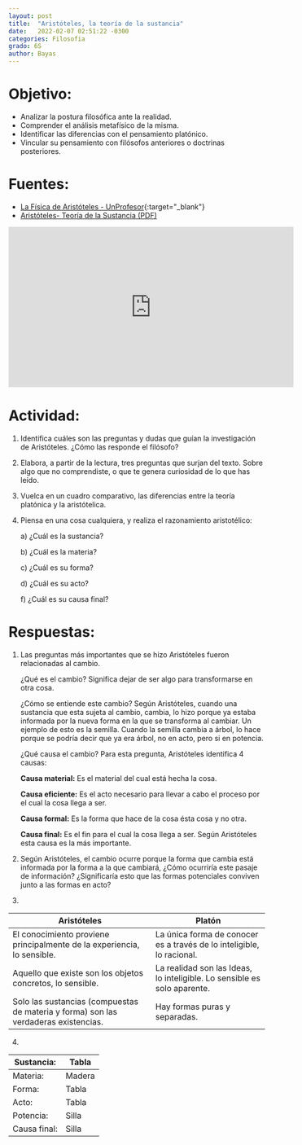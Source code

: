 ```yaml
---
layout: post
title:  "Aristóteles, la teoría de la sustancia"
date:   2022-02-07 02:51:22 -0300
categories: Filosofia
grado: 6S
author: Bayas
---
```

# Objetivo:

- Analizar la postura filosófica ante la realidad.
- Comprender el análisis metafísico de la misma.
- Identificar las diferencias con el pensamiento platónico.
- Vincular su pensamiento con filósofos anteriores o doctrinas posteriores.

# Fuentes:

- [La Física de Aristóteles - UnProfesor](https://www.youtube.com/watch?v=gnNnwV4rkhs){:target="_blank"}
- [Aristóteles- Teoría de la Sustancia (PDF)](https://bayaspirina.github.io/Bayas/assets/Sustancia.pdf)

<iframe width="560" height="315" src="https://www.youtube.com/embed/gnNnwV4rkhs" title="YouTube video player" frameborder="0" allow="accelerometer; autoplay; clipboard-write; encrypted-media; gyroscope; picture-in-picture" allowfullscreen></iframe>

# Actividad:

1. Identifica cuáles son las preguntas y dudas que guían la investigación de Aristóteles. ¿Cómo las responde el filósofo?
2. Elabora, a partir de la lectura, tres preguntas que surjan del texto. Sobre algo que no comprendiste, o que te genera curiosidad de lo que has leído.
3. Vuelca en un cuadro comparativo, las diferencias entre la teoría platónica y la aristótelica.
4. Piensa en una cosa cualquiera, y realiza el razonamiento aristotélico:

    a)	¿Cuál es la sustancia?

    b)	¿Cuál es la materia?

    c)	¿Cuál es su forma?

    d)	¿Cuál es su acto?

    f)	¿Cuál es su causa final?

# Respuestas:

1. Las preguntas más importantes que se hizo Aristóteles fueron relacionadas al cambio.

    ¿Qué es el cambio? Significa dejar de ser algo para transformarse en otra cosa.

    ¿Cómo se entiende este cambio? Según Aristóteles, cuando una sustancia que esta sujeta al cambio, cambia, lo hizo porque ya estaba informada por la nueva forma en la que se transforma al cambiar. Un ejemplo de esto es la semilla. Cuando la semilla cambia a árbol, lo hace porque se podría decir que ya era árbol, no en acto, pero si en potencia.

    ¿Qué causa el cambio? Para esta pregunta, Aristóteles identifica 4 causas:

      **Causa material:** Es el material del cual está hecha la cosa.

      **Causa eficiente:** Es el acto necesario para llevar a cabo el proceso por el cual la cosa llega a ser.

      **Causa formal:** Es la forma que hace de la cosa ésta cosa y no otra.

      **Causa final:** Es el fin para el cual la cosa llega a ser. Según Aristóteles esta causa es la más importante.


2. Según Aristóteles, el cambio ocurre porque la forma que cambia está informada por la forma a la que cambiará, ¿Cómo ocurriría este pasaje de información? ¿Significaría esto que las formas potenciales conviven junto a las formas en acto?

3.

| **Aristóteles**                                                                     | **Platón**                                                               |
|-------------------------------------------------------------------------------------|--------------------------------------------------------------------------|
| El conocimiento proviene principalmente de la experiencia, lo sensible.             | La única forma de conocer es a través de lo inteligible, lo racional.    |
| Aquello que existe son los objetos concretos, lo sensible.                          | La realidad son las Ideas, lo inteligible. Lo sensible es solo aparente. |
| Solo las sustancias (compuestas de materia y forma) son las verdaderas existencias. | Hay formas puras y separadas.                                            |

4.

| Sustancia:   | Tabla  |
|--------------|--------|
| Materia:     | Madera |
| Forma:       | Tabla  |
| Acto:        | Tabla  |
| Potencia:    | Silla  |
| Causa final: | Silla  |
